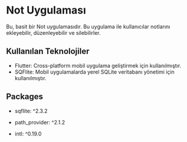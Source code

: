 # Not Uygulaması

Bu, basit bir Not uygulamasıdır. Bu uygulama ile kullanıcılar notlarını ekleyebilir, düzenleyebilir ve silebilirler.


## Kullanılan Teknolojiler

- Flutter: Cross-platform mobil uygulama geliştirmek için kullanılmıştır.
- SQFlite: Mobil uygulamalarda yerel SQLite veritabanı yönetimi için kullanılmıştır.


## Packages

  - sqflite: ^2.3.2
  
  - path_provider: ^2.1.2
  
  - intl: ^0.19.0
  
